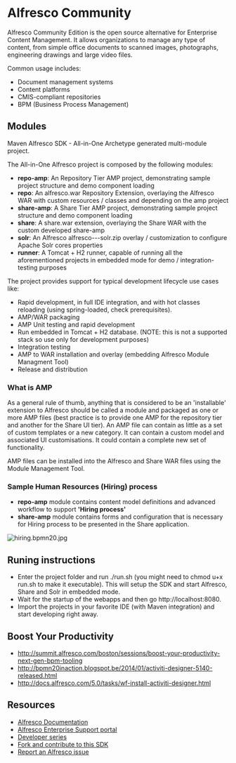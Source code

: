 # Alfresco Community #

Alfresco Community Edition is the open source alternative for Enterprise Content Management. 
It  allows organizations to manage any type of content, from simple office documents to scanned images, photographs, engineering drawings and large video files.

Common usage includes:

* Document management systems
* Content platforms
* CMIS-compliant repositories
* BPM (Business Process Management)

## Modules
Maven Alfresco SDK - All-in-One Archetype generated multi-module project.

The All-in-One Alfresco project is composed by the following modules:

* **repo-amp**: An Repository Tier AMP project, demonstrating sample project structure and demo component loading
* **repo**: An alfresco.war Repository Extension, overlaying the Alfresco WAR with custom resources / classes and depending on the amp project
* **share-amp**: A Share Tier AMP project, demonstrating sample project structure and demo component loading
* **share**: A share.war extension, overlaying the Share WAR with the custom developed share-amp
* **solr**: An Alfresco alfresco-*-*-solr.zip overlay / customization to configure Apache Solr cores properties
* **runner**: A Tomcat + H2 runner, capable of running all the aforementioned projects in embedded mode for demo / integration-testing purposes

The project provides support for typical development lifecycle use cases like:

* Rapid development, in full IDE integration, and with hot classes reloading (using spring-loaded, check prerequisites).
* AMP/WAR packaging
* AMP Unit testing and rapid development
* Run embedded in Tomcat + H2 database. (NOTE: this is not a supported stack so use only for development purposes)
* Integration testing
* AMP to WAR installation and overlay (embedding Alfresco Module Managment Tool)
* Release and distribution

### What is AMP

As a general rule of thumb, anything that is considered to be an 'installable' extension to Alfresco should be called a module and packaged as one or more AMP files (best practice is to provide one AMP for the repository tier and another for the Share UI tier). An AMP file can contain as little as a set of custom templates or a new category. It can contain a custom model and associated UI customisations. It could contain a complete new set of functionality.

AMP files can be installed into the Alfresco and Share WAR files using the Module Management Tool.

### Sample Human Resources (Hiring) process

* **repo-amp** module contains content model definitions and advanced workflow to support **'Hiring process'** 
* **share-amp** module contains forms and configuration that is necessary for  Hiring process to be presented in the Share application.

![hiring.bpmn20.jpg](https://bitbucket.org/repo/65bdjx/images/3500786227-hiring.bpmn20.jpg)


## Runing instructions

* Enter the project folder and run ./run.sh (you might need to chmod u+x run.sh to make it executable). This will setup the SDK and start Alfresco, Share and Solr in embedded mode.
* Wait for the startup of the webapps and then go http://localhost:8080.
* Import the projects in your favorite IDE (with Maven integration) and start developing right away.

## Boost Your Productivity

* http://summit.alfresco.com/boston/sessions/boost-your-productivity-next-gen-bpm-tooling
* http://bpmn20inaction.blogspot.be/2014/01/activiti-designer-5140-released.html
* http://docs.alfresco.com/5.0/tasks/wf-install-activiti-designer.html


## Resources

* [Alfresco Documentation](http://docs.alfresco.com)
* [Alfresco Enterprise Support portal](https://support.alfresco.com)
* [Developer series](http://ecmarchitect.com/alfresco-developer-series)
* [Fork and contribute to this SDK](https://github.com/Alfresco/alfresco-sdk/fork)
* [Report an Alfresco issue](https://issues.alfresco.com/jira/browse/ALF)